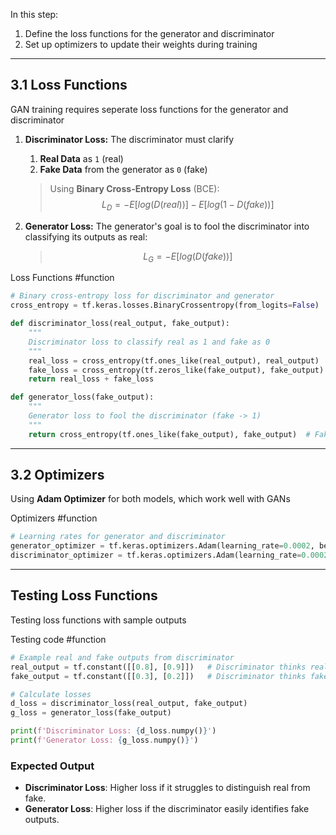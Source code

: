 In this step:
1. Define the loss functions for the generator and discriminator
2. Set up optimizers to update their weights during training

---
## 3.1 Loss Functions
GAN training requires seperate loss functions for the generator and discriminator

1. **Discriminator Loss:** The discriminator must clarify
	1. **Real Data** as `1` (real)
	2. **Fake Data** from the generator as `0` (fake)
	> Using **Binary Cross-Entropy Loss** (BCE):
	> $$ L_D = -E[log(D(real))] - E[log(1-D(fake))] $$ 

2. **Generator Loss:** The generator's goal is to fool the discriminator into classifying its outputs as real:
	> $$ L_G = -E[log(D(fake))] $$

Loss Functions  #function 
```python
# Binary cross-entropy loss for discriminator and generator
cross_entropy = tf.keras.losses.BinaryCrossentropy(from_logits=False)

def discriminator_loss(real_output, fake_output):
	"""
	Discriminator loss to classify real as 1 and fake as 0
	"""
	real_loss = cross_entropy(tf.ones_like(real_output), real_output)  # Real -> 1
	fake_loss = cross_entropy(tf.zeros_like(fake_output), fake_output)  # Fake -> 0
	return real_loss + fake_loss

def generator_loss(fake_output):
	"""
	Generator loss to fool the discriminator (fake -> 1)
	"""
	return cross_entropy(tf.ones_like(fake_output), fake_output)  # Fake -> 1
```

---
## 3.2 Optimizers
Using **Adam Optimizer** for both models, which work well with GANs

Optimizers  #function 
```python
# Learning rates for generator and discriminator
generator_optimizer = tf.keras.optimizers.Adam(learning_rate=0.0002, beta_1=0.5)
discriminator_optimizer = tf.keras.optimizers.Adam(learning_rate=0.0002, beta_1=0.5)
```

---
## Testing Loss Functions
Testing loss functions with sample outputs

Testing code   #function 
```python
# Example real and fake outputs from discriminator
real_output = tf.constant([[0.8], [0.9]])   # Discriminator thinks real is likely real
fake_output = tf.constant([[0.3], [0.2]])   # Discriminator thinks fake is likely fake

# Calculate losses
d_loss = discriminator_loss(real_output, fake_output)
g_loss = generator_loss(fake_output)

print(f'Discriminator Loss: {d_loss.numpy()}')
print(f'Generator Loss: {g_loss.numpy()}')
```

### **Expected Output**

- **Discriminator Loss**: Higher loss if it struggles to distinguish real from fake.
- **Generator Loss**: Higher loss if the discriminator easily identifies fake outputs.